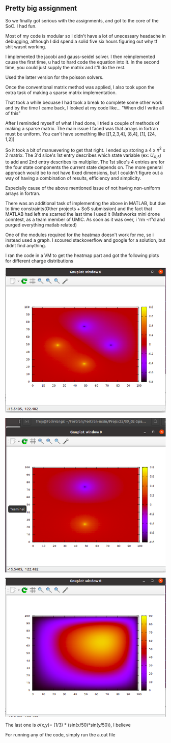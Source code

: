 ## Pretty big assignment

So we finally got serious with the assignments, and got to the core of the SoC. 
I had fun. 

Most of my code is modular so I didn't have a lot of unecessary headache in debugging, although I did spend a solid five six hours figuring out why tf shit wasnt working.

I implemented the jacobi and gauss-seidel solver. I then reimplemented cause the first time, u had to hard code the equation into it. In the second time, you could just supply the matrix and it'll do the rest.

Used the latter version for the poisson solvers.

Once the conventional matrix method was applied, I also took upon the extra task of making a sparse matrix implementation.

That took a while becuase I had took a break to complete some other work and by the time I came back, I looked at my code like... "When did I write all of this"

After I reminded myself of what I had done, I tried a couple of methods of making a sparse matrix. The main issue I faced was that arrays in fortran must be uniform. You can't have something like [[1,2,3,4], [8,4], [1], [24, 1,2]]

So it took a bit of manuevering to get that right. I ended up storing a 4 x $n^2$ x 2 matrix. The 3'd slice's 1st entry describes which state variable (ex: $U_{4,5}$) to add and 2nd entry describes its multiplier.
The 1st slice's 4 entries are for the four state components the current state depends on.
The more general approach would be to not have fixed dimensions, but I couldn't figure out a way of having a combination of results, efficiency and simplicity.

Especially cause of the above mentioned issue of not having non-uniform arrays in fortran.

There was an additional task of implementing the above in MATLAB, but due to time constraints(Other projects + SoS submission) and the fact that MATLAB had left me scarred the last time I used it (Mathworks mini drone conntest, as a team member of UMIC. As soon as it was over, i 'rm -rf'd and purged everything matlab related)

One of the modules required for the heatmap doesn't work for me, so i instead used a graph. I scoured stackoverflow and google for a solution, but didnt find anything. 

I ran the code in a VM to get the heatmap part and got the following plots for different charge distributions


![Dist 1](assets/dist1.png)

![Dist 2](assets/dist2.png)

![Dist 3](assets/dist3.png)

The last one is $\sigma$(x,y)= (1/3) * (sin(x/50)*sin(y/50)), I believe


For running any of the code, simply run the a.out file


